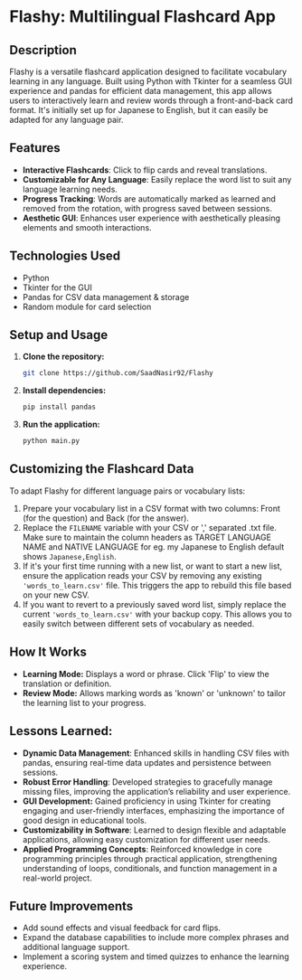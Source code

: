 # Flashy: Multilingual Flashcard App

## Description
Flashy is a versatile flashcard application designed to facilitate vocabulary learning in any language. Built using Python with Tkinter for a seamless GUI experience and pandas for efficient data management, this app allows users to interactively learn and review words through a front-and-back card format. It's initially set up for Japanese to English, but it can easily be adapted for any language pair.

## Features
- **Interactive Flashcards**: Click to flip cards and reveal translations.
- **Customizable for Any Language**: Easily replace the word list to suit any language learning needs.
- **Progress Tracking**: Words are automatically marked as learned and removed from the rotation, with progress saved between sessions.
- **Aesthetic GUI**: Enhances user experience with aesthetically pleasing elements and smooth interactions.

## Technologies Used
- Python
- Tkinter for the GUI
- Pandas for CSV data management & storage
- Random module for card selection

## Setup and Usage
1. **Clone the repository:**
   ```bash
   git clone https://github.com/SaadNasir92/Flashy
   ```
2. **Install dependencies:**
    ```bash
    pip install pandas
    ```
3. **Run the application:**
    ```bash
    python main.py

## Customizing the Flashcard Data
To adapt Flashy for different language pairs or vocabulary lists:

1. Prepare your vocabulary list in a CSV format with two columns: Front (for the question) and Back (for the answer).
2. Replace the `FILENAME` variable with your CSV or ',' separated .txt file. Make sure to maintain the column headers as TARGET LANGUAGE NAME and NATIVE LANGUAGE for eg. my Japanese to English default shows ``Japanese,English``.
3. If it's your first time running with a new list, or want to start a new list, ensure the application reads your CSV by removing any existing `'words_to_learn.csv'` file. This triggers the app to rebuild this file based on your new CSV.
4. If you want to revert to a previously saved word list, simply replace the current `'words_to_learn.csv'` with your backup copy. This allows you to easily switch between different sets of vocabulary as needed.

## How It Works
- **Learning Mode:** Displays a word or phrase. Click 'Flip' to view the translation or definition.
- **Review Mode:** Allows marking words as 'known' or 'unknown' to tailor the learning list to your progress.

## Lessons Learned:

- **Dynamic Data Management**: Enhanced skills in handling CSV files with pandas, ensuring real-time data updates and persistence between sessions.
- **Robust Error Handling**: Developed strategies to gracefully manage missing files, improving the application’s reliability and user experience.
- **GUI Development:** Gained proficiency in using Tkinter for creating engaging and user-friendly interfaces, emphasizing the importance of good design in educational tools.
- **Customizability in Software**: Learned to design flexible and adaptable applications, allowing easy customization for different user needs.
- **Applied Programming Concepts**: Reinforced knowledge in core programming principles through practical application, strengthening understanding of loops, conditionals, and function management in a real-world project.

## Future Improvements
- Add sound effects and visual feedback for card flips.
- Expand the database capabilities to include more complex phrases and additional language support.
- Implement a scoring system and timed quizzes to enhance the learning experience.
